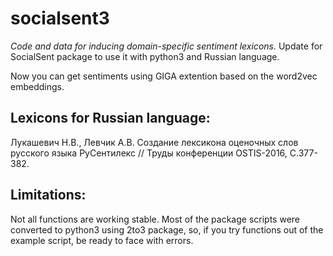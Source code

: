 # socialsent3

*Code and data for inducing domain-specific sentiment lexicons.*
Update for SocialSent package to use it with python3 and Russian language.

Now you can get sentiments using GIGA extention based on the word2vec embeddings. 

## Lexicons for Russian language:

Лукашевич Н.В., Левчик А.В. Создание лексикона оценочных слов русского языка РуСентилекс // Труды конференции OSTIS-2016, С.377-382.

## Limitations:

Not all functions are working stable. Most of the package scripts were converted to python3 using 2to3 package, 
so, if you try functions out of the example script, be ready to face with errors.


